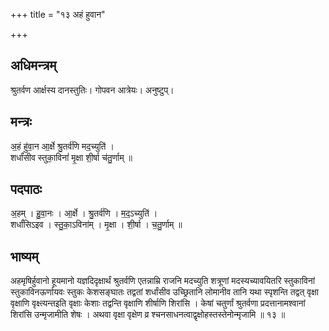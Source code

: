+++
title = "१३ अहं हुवान"

+++
## अधिमन्त्रम्
श्रुतर्वण आर्क्षस्य दानस्तुतिः। गोपवन आत्रेयः। अनुष्टुप्।

## मन्त्रः
अ॒हं हु॑वा॒न आ॒र्क्षे श्रु॒तर्व॑णि मद॒च्युति॑ ।  
शर्धां॑सीव स्तुका॒विनां॑ मृ॒क्षा शी॒र्षा च॑तु॒र्णाम् ॥

## पदपाठः
अ॒हम् । हु॒वा॒नः । आ॒र्क्षे । श्रु॒तर्व॑णि । म॒द॒ऽच्युति॑ ।  
शर्धां॑सिऽइव । स्तु॒का॒ऽविना॑म् । मृ॒क्षा । शी॒र्षा । च॒तु॒र्णाम् ॥

## भाष्यम्
अहमृषिर्हुवानो हूयमानो यज्ञदिदृक्षार्थं श्रुतर्वणि एतन्नाम्रि राजनि मदच्युति शत्रूणां मदस्यच्यावयितरि स्तुकाविनां स्तुकाविनऊर्णायवः स्तुकः केशसङ्घातः तद्वतां शर्धांसीव उच्छ्रितानि लोमानीव तानि यथा स्पृशन्ति तद्वत् वृक्षा वृक्षाणि वृक्ष्त्यन्तइति वृक्षाः केशाः तद्वन्ति वृक्षाणि शीर्षाणि शिरांसि । केषां चतुर्णां श्रुतर्वणा प्रदत्तानामश्वानां शिरांसि उन्मृजामीति शेषः । अथवा वृक्षा वृक्षेण व्र श्चनसाधनत्वाद्वृक्षोहस्तस्तेनोन्मृजामि ॥ १३ ॥